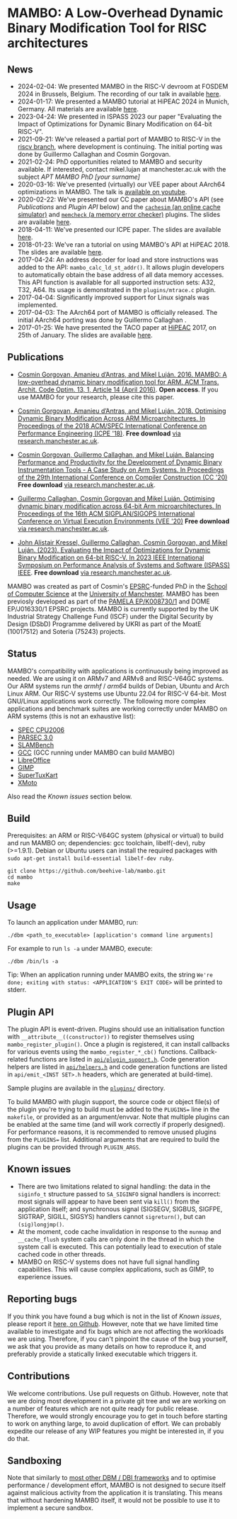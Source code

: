 MAMBO: A Low-Overhead Dynamic Binary Modification Tool for RISC architectures
=============================================================================

News
----
* 2024-02-04: We presented MAMBO in the RISC-V devroom at FOSDEM 2024 in Brussels, Belgium. The recording of our talk in available [here](https://fosdem.org/2024/schedule/event/fosdem-2024-2458-mambo-dynamic-binary-modification-tool-for-risc-v/).
* 2024-01-17: We presented a MAMBO tutorial at HiPEAC 2024 in Munich, Germany. All materials are available [here](docs/tutorials/hipeac2024).
* 2023-04-24: We presented in ISPASS 2023 our paper "Evaluating the Impact of Optimizations for Dynamic Binary Modification on 64-bit RISC-V".
* 2021-09-21: We've released a partial port of MAMBO to RISC-V in the [riscv branch](https://github.com/beehive-lab/mambo/tree/riscv), where development is continuing. The initial porting was done by Guillermo Callaghan and Cosmin Gorgovan.
* 2021-02-24: PhD opportunities related to MAMBO and security available. If interested, contact mikel.lujan at manchester.ac.uk with the subject *APT MAMBO PhD \[your surname\]*
* 2020-03-16: We've presented (virtually) our VEE paper about AArch64 optimizations in MAMBO. The talk is [available on youtube](https://www.youtube.com/watch?v=3jxLu1zGpV0).
* 2020-02-22: We've presented our CC paper about MAMBO's API (see *Publications* and *Plugin API* below) and the [`cachesim` (an online cache simulator)](/plugins/cachesim) and [`memcheck` (a memory error checker)](/plugins/memcheck) plugins. The slides are available [here](https://github.com/beehive-lab/mambo/releases/download/2/slides_mambo_cc20.pdf).
* 2018-04-11: We've presented our ICPE paper. The slides are available [here](https://github.com/beehive-lab/mambo/releases/download/1/slides_icpe_2018.pdf).
* 2018-01-23: We've ran a tutorial on using MAMBO's API at HiPEAC 2018. The slides are available [here](https://github.com/beehive-lab/mambo/releases/download/1/mambo_tutorial_hipeac_2018.pdf).
* 2017-04-24: An address decoder for load and store instructions was added to the API: `mambo_calc_ld_st_addr()`. It allows plugin developers to automatically obtain the base address of all data memory accesses. This API function is available for all supported instruction sets: A32, T32, A64. Its usage is demonstrated in the `plugins/mtrace.c` plugin.
* 2017-04-04: Significantly improved support for Linux signals was implemented.
* 2017-04-03: The AArch64 port of MAMBO is officially released. The initial AArch64 porting was done by Guillermo Callaghan <guillermocallaghan at hotmail dot com>.
* 2017-01-25: We have presented the TACO paper at [HiPEAC](https://www.hipeac.net/events/activities/7477/session-9-binary-translation/) 2017, on 25th of January. The slides are available [here](https://github.com/beehive-lab/mambo/releases/download/1/slides_hipeac_2017.pdf).

Publications
------------
* [Cosmin Gorgovan, Amanieu d’Antras, and Mikel Luján. 2016. MAMBO: A low-overhead dynamic binary modification tool for ARM. ACM Trans. Archit. Code Optim. 13, 1, Article 14 (April 2016)](http://dl.acm.org/citation.cfm?id=2896451). **Open access**. If you use MAMBO for your research, please cite this paper.

* [Cosmin Gorgovan, Amanieu d’Antras, and Mikel Luján. 2018. Optimising Dynamic Binary Modification Across ARM Microarchitectures. In Proceedings of the 2018 ACM/SPEC International Conference on Performance Engineering (ICPE '18)](https://dl.acm.org/citation.cfm?id=3184425). **Free download** [via research.manchester.ac.uk](https://www.research.manchester.ac.uk/portal/en/publications/optimising-dynamic-binary-modification-across-arm-microarchitectures(6eedcdc7-d5af-488a-815e-6e4968f96fc5).html).

* [Cosmin Gorgovan, Guillermo Callaghan, and Mikel Luján. Balancing Performance and Productivity for the Development of Dynamic Binary Instrumentation Tools - A Case Study on Arm Systems. In Proceedings of the 29th International Conference on Compiler Construction (CC '20)](https://dl.acm.org/doi/abs/10.1145/3377555.3377895) **Free download** [via research.manchester.ac.uk](https://www.research.manchester.ac.uk/portal/en/publications/balancing-performance-and-productivity-for-the-development-of-dynamic-binary-instrumentation-tools--a-case-study-on-arm-systems(80e57c1b-9e38-4a15-942d-eb240888b12b).html).

* [Guillermo Callaghan, Cosmin  Gorgovan and Mikel Luján. Optimising dynamic binary modification across 64-bit Arm microarchitectures. In Proceedings of the 16th ACM SIGPLAN/SIGOPS International Conference on Virtual Execution Environments (VEE '20)](https://dl.acm.org/doi/abs/10.1145/3381052.3381322) **Free download** [via research.manchester.ac.uk](https://www.research.manchester.ac.uk/portal/en/publications/optimising-dynamic-binary-modification-across-64bit-arm-microarchitectures(f8e4680f-9410-46c0-960a-8d8a932b974d).html).

* [John Alistair Kressel, Guillermo Callaghan, Cosmin Gorgovan, and Mikel Luján. (2023). Evaluating the Impact of Optimizations for Dynamic Binary Modification on 64-bit RISC-V. In 2023 IEEE International Symposium on Performance Analysis of Systems and Software (ISPASS) IEEE](https://ieeexplore.ieee.org/document/10158157). **Free download** [via research.manchester.ac.uk](https://research.manchester.ac.uk/en/publications/evaluating-the-impact-of-optimizations-for-dynamic-binary-modific).

MAMBO was created as part of Cosmin's [EPSRC](https://www.epsrc.ac.uk)-funded PhD in the [School of Computer Science](http://www.cs.manchester.ac.uk/) at the [University of Manchester](http://www.manchester.ac.uk/). MAMBO has been previosly developed as part of the [PAMELA EP/K008730/1](http://apt.cs.manchester.ac.uk/projects/PAMELA/) and DOME EP/J016330/1 EPSRC projects. MAMBO is currently supported by the UK Industrial Strategy Challenge Fund (ISCF) under the Digital Security by Design (DSbD) Programme delivered by UKRI as part of the MoatE (10017512) and Soteria (75243) projects.

Status
------

MAMBO's compatibility with applications is continuously being improved as needed. We are using it on ARMv7 and ARMv8 and RISC-V64GC systems. Our ARM systems run the *armhf* / *arm64* builds of Debian, Ubuntu and Arch Linux ARM. Our RISC-V systems use Ubuntu 22.04 for RISC-V 64-bit. Most GNU/Linux applications work correctly. The following more complex applications and benchmark suites are working correctly under MAMBO on ARM systems (this is not an exhaustive list):

* [SPEC CPU2006](https://www.spec.org/cpu2006/)
* [PARSEC 3.0](http://parsec.cs.princeton.edu/)
* [SLAMBench](http://apt.cs.manchester.ac.uk/projects/PAMELA/tools/SLAMBench/)
* [GCC](https://gcc.gnu.org/) (GCC running under MAMBO can build MAMBO)
* [LibreOffice](https://www.libreoffice.org/)
* [GIMP](https://www.gimp.org/)
* [SuperTuxKart](http://supertuxkart.sourceforge.net/)
* [XMoto](https://xmoto.tuxfamily.org/)

Also read the *Known issues* section below.

Build
-----

Prerequisites: an ARM or RISC-V64GC system (physical or virtual) to build and run MAMBO on; dependencies: gcc toolchain, libelf(-dev), ruby (>=1.9.1). Debian or Ubuntu users can install the required packages with `sudo apt-get install build-essential libelf-dev ruby`.

    git clone https://github.com/beehive-lab/mambo.git
    cd mambo
    make


Usage
-----

To launch an application under MAMBO, run:

    ./dbm <path_to_executable> [application's command line arguments]

For example to run `ls -a` under MAMBO, execute:

    ./dbm /bin/ls -a

Tip: When an application running under MAMBO exits, the string `We're done; exiting with status: <APPLICATION'S EXIT CODE>` will be printed to stderr.


Plugin API
----------

The plugin API is event-driven. Plugins should use an initialisation function with `__attribute__((constructor))` to register themselves using `mambo_register_plugin()`. Once a plugin is registered, it can install callbacks for various events using the `mambo_register_*_cb()` functions. Callback-related functions are listed in [`api/plugin_support.h`](api/plugin_support.h). Code generation helpers are listed in [`api/helpers.h`](api/helpers.h) and code generation functions are listed in `api/emit_<INST SET>.h` headers, which are generated at build-time).

Sample plugins are available in the [`plugins/`](plugins) directory.

To build MAMBO with plugin support, the source code or object file(s) of the plugin you're trying to build must be added to the `PLUGINS=` line in the `makefile`, or provided as an argument/envvar. Note that multiple plugins can be enabled at the same time (and will work correctly if properly designed). For performance reasons, it is recommended to remove unused plugins from the `PLUGINS=` list. Additional arguments that are required to build the plugins can be provided through `PLUGIN_ARGS`.


Known issues
------------

* There are two limitations related to signal handling: the data in the `siginfo_t` structure passed to `SA_SIGINFO` signal handlers is incorrect: most signals will appear to have been sent via `kill()` from the application itself; and synchronous signal (SIGSEGV, SIGBUS, SIGFPE, SIGTRAP, SIGILL, SIGSYS) handlers cannot `sigreturn()`, but can `(sig)longjmp()`.
* At the moment, code cache invalidation in response to the `munmap` and `__cache_flush` system calls are only done in the thread in which the system call is executed. This can potentially lead to execution of stale cached code in other threads.
* MAMBO on RISC-V systems does not have full signal handling capabilities. This will cause complex applications, such as GIMP, to experience issues.


Reporting bugs
--------------

If you think you have found a bug which is not in the list of *Known issues*, please report it [here, on Github](https://github.com/beehive-lab/mambo/issues). However, note that we have limited time available to investigate and fix bugs which are not affecting the workloads we are using. Therefore, if you can't pinpoint the cause of the bug yourself, we ask that you provide as many details on how to reproduce it, and preferably provide a statically linked executable which triggers it.


Contributions
-------------

We welcome contributions. Use pull requests on Github. However, note that we are doing most development in a private git tree and we are working on a number of features which are not quite ready for public release. Therefore, we would strongly encourage you to get in touch before starting to work on anything large, to avoid duplication of effort. We can probably expedite our release of any WIP features you might be interested in, if you do that.


Sandboxing
----------

Note that similarly to [most other DBM / DBI frameworks](https://github.com/lgeek/dynamorio_pin_escape) and to optimise performance / development effort, MAMBO is not designed to secure itself against malicious activity from the application it is translating. This means that without hardening MAMBO itself, it would not be possible to use it to implement a secure sandbox.
